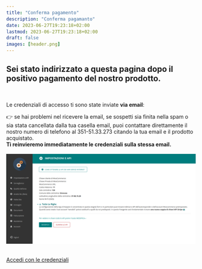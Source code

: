 ```yaml
---
title: "Conferma pagamento"
description: "Conferma pagamanto"
date: 2023-06-27T19:23:18+02:00
lastmod: 2023-06-27T19:23:18+02:00
draft: false
images: [header.png]
---
```


<h2 class="h4">Sei stato indirizzato a questa pagina dopo il positivo pagamento del nostro prodotto.</h2>

</br>

Le credenziali di accesso ti sono state inviate **via email**:

<div class="alert alert-doks d-flexflex-shrink-1" role="alert"> 👉 
se hai problemi nel ricevere la email, se sospetti sia finita nella spam o sia stata cancellata dalla tua casella email, puoi contattare direttamente il nostro numero di telefono al 351-51.33.273 citando la tua email e il prodotto acquistato.
</br>
<strong>Ti reinvieremo immediatamente le credenziali sulla stessa email.</strong>
</div>

</br>

<img class="x figure-img img-fluid lazyload blur-up" width="1024" alt="" src="./images/immagine della dashboard.png">


</br>
</br>

<a class="btn btn-primary btn-lg px-4 mb-2" href="https://dash.robotdazero.it/admin/login/?next=/admin/" target="_blank" rel="noopener">Accedi con le credenziali</a>
